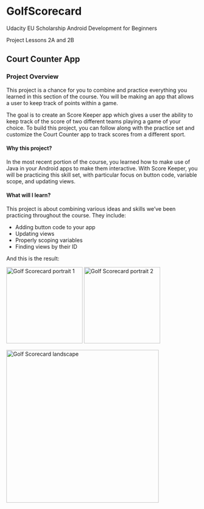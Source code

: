 # GolfScorecard
Udacity EU Scholarship Android Development for Beginners

Project Lessons 2A and 2B

## Court Counter App

### Project Overview
This project is a chance for you to combine and practice everything you learned in this section of the course. You will be making an app that allows a user to keep track of points within a game.

The goal is to create an Score Keeper app which gives a user the ability to keep track of the score of two different teams playing a game of your choice. To build this project, you can follow along with the practice set and customize the Court Counter app to track scores from a different sport.

#### Why this project?
In the most recent portion of the course, you learned how to make use of Java in your Android apps to make them interactive. With Score Keeper, you will be practicing this skill set, with particular focus on button code, variable scope, and updating views.

#### What will I learn?
This project is about combining various ideas and skills we’ve been practicing throughout the course. They include:

* Adding button code to your app
* Updating views
* Properly scoping variables
* Finding views by their ID

And this is the result:

<img src="https://dl.dropboxusercontent.com/s/ff3dmgay2t31vrm/Screenshot_1491126202.png" alt="Golf Scorecard portrait 1" width=200/> <img src="https://dl.dropboxusercontent.com/s/xcycsoqgo5voetg/Screenshot_1491126211.png?dl=0" alt="Golf Scorecard portrait 2" width=200/>

<img src="https://dl.dropboxusercontent.com/s/oqcvf5m340jfxfj/Screenshot_1491126769.png?dl=0" alt="Golf Scorecard landscape" width=400/>
